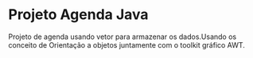 # Projeto Agenda Java
 Projeto de agenda usando vetor para armazenar os dados.Usando os conceito de Orientação a objetos juntamente com o toolkit gráfico AWT.
